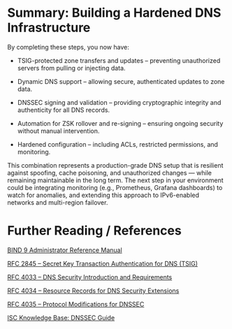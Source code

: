 # Summary: Building a Hardened DNS Infrastructure

By completing these steps, you now have:

- TSIG-protected zone transfers and updates – preventing unauthorized servers from pulling or injecting data.

- Dynamic DNS support – allowing secure, authenticated updates to zone data.

- DNSSEC signing and validation – providing cryptographic integrity and authenticity for all DNS records.

- Automation for ZSK rollover and re-signing – ensuring ongoing security without manual intervention.

- Hardened configuration – including ACLs, restricted permissions, and monitoring.

This combination represents a production-grade DNS setup that is resilient against spoofing, cache poisoning, and unauthorized changes — while remaining maintainable in the long term.
The next step in your environment could be integrating monitoring (e.g., Prometheus, Grafana dashboards) to watch for anomalies, and extending this approach to IPv6-enabled networks and multi-region failover.

# Further Reading / References

[BIND 9 Administrator Reference Manual](https://bind9.readthedocs.io/en/v9.16.24/index.html)

[RFC 2845 – Secret Key Transaction Authentication for DNS (TSIG)](https://datatracker.ietf.org/doc/html/rfc2845.html)

[RFC 4033 – DNS Security Introduction and Requirements](https://datatracker.ietf.org/doc/html/rfc4033.html)

[RFC 4034 – Resource Records for DNS Security Extensions](https://datatracker.ietf.org/doc/html/rfc4034.html)

[RFC 4035 – Protocol Modifications for DNSSEC](https://datatracker.ietf.org/doc/html/rfc4035.html)

[ISC Knowledge Base: DNSSEC Guide](https://bind9.readthedocs.io/en/v9.18.0/dnssec-guide.html)
